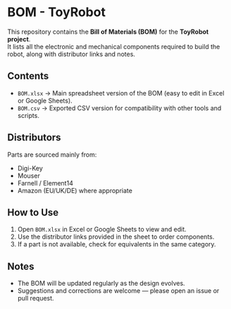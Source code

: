 # BOM - ToyRobot

This repository contains the **Bill of Materials (BOM)** for the **ToyRobot project**.  
It lists all the electronic and mechanical components required to build the robot, along with distributor links and notes.

## Contents
- `BOM.xlsx` → Main spreadsheet version of the BOM (easy to edit in Excel or Google Sheets).  
- `BOM.csv` → Exported CSV version for compatibility with other tools and scripts.  

## Distributors
Parts are sourced mainly from:
- Digi-Key  
- Mouser  
- Farnell / Element14  
- Amazon (EU/UK/DE) where appropriate  

## How to Use
1. Open `BOM.xlsx` in Excel or Google Sheets to view and edit.  
2. Use the distributor links provided in the sheet to order components.  
3. If a part is not available, check for equivalents in the same category.  

## Notes
- The BOM will be updated regularly as the design evolves.  
- Suggestions and corrections are welcome — please open an issue or pull request.  
